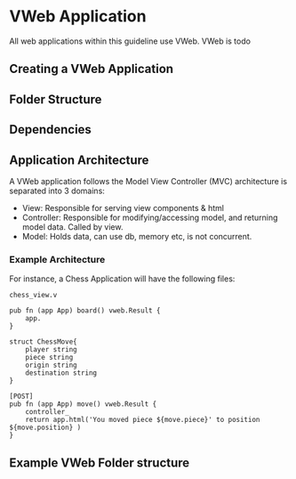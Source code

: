 # VWeb Application

All web applications within this guideline use VWeb.
VWeb is todo

## Creating a VWeb Application

## Folder Structure

## Dependencies

## Application Architecture

A VWeb application follows the Model View Controller (MVC) architecture is separated into 3 domains: 
- View: Responsible for serving view components & html
- Controller: Responsible for modifying/accessing model, and returning model data. Called by view.
- Model: Holds data, can use db, memory etc, is not concurrent.

### Example Architecture

For instance, a Chess Application will have the following files:

`chess_view.v`

```
pub fn (app App) board() vweb.Result {
    app.
}

struct ChessMove{
    player string
    piece string
    origin string
    destination string
}

[POST]
pub fn (app App) move() vweb.Result {
    controller_
    return app.html('You moved piece ${move.piece}' to position ${move.position} )
}
```

## Example VWeb Folder structure



